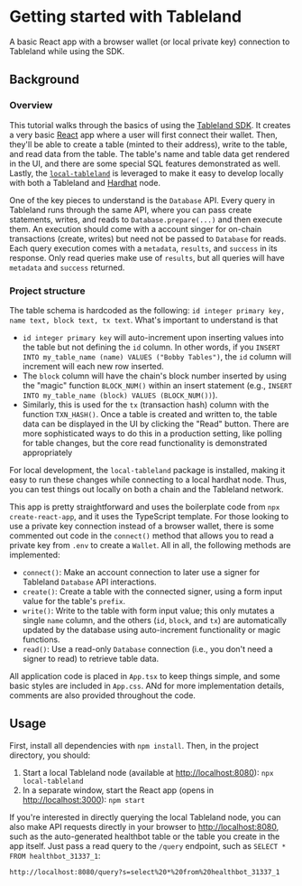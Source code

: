 # Getting started with Tableland

A basic React app with a browser wallet (or local private key) connection to Tableland while using the SDK.

## Background

### Overview

This tutorial walks through the basics of using the [Tableland SDK](https://github.com/tablelandnetwork/js-tableland). It creates a very basic [React](https://reactjs.org/) app where a user will first connect their wallet. Then, they'll be able to create a table (minted to their address), write to the table, and read data from the table. The table's name and table data get rendered in the UI, and there are some special SQL features demonstrated as well. Lastly, the [`local-tableland`](https://github.com/tablelandnetwork/local-tableland) is leveraged to make it easy to develop locally with both a Tableland and [Hardhat](https://hardhat.org/) node.

One of the key pieces to understand is the `Database` API. Every query in Tableland runs through the same API, where you can pass create statements, writes, and reads to `Database.prepare(...)` and then execute them. An execution should come with a account singer for on-chain transactions (create, writes) but need not be passed to `Database` for reads. Each query execution comes with a `metadata`, `results`, and `success` in its response. Only read queries make use of `results`, but all queries will have `metadata` and `success` returned.

### Project structure

The table schema is hardcoded as the following: `id integer primary key, name text, block text, tx text`. What's important to understand is that

- `id integer primary key` will auto-increment upon inserting values into the table but not defining the `id` column. In other words, if you `INSERT INTO my_table_name (name) VALUES ("Bobby Tables")`, the `id` column will increment will each new row inserted.
- The `block` column will have the chain's block number inserted by using the "magic" function `BLOCK_NUM()` within an insert statement (e.g., `INSERT INTO my_table_name (block) VALUES (BLOCK_NUM())`).
- Similarly, this is used for the `tx` (transaction hash) column with the function `TXN_HASH()`.
  Once a table is created and written to, the table data can be displayed in the UI by clicking the "Read" button. There are more sophisticated ways to do this in a production setting, like polling for table changes, but the core read functionality is demonstrated appropriately

For local development, the `local-tableland` package is installed, making it easy to run these changes while connecting to a local hardhat node. Thus, you can test things out locally on both a chain and the Tableland network.

This app is pretty straightforward and uses the boilerplate code from `npx create-react-app`, and it uses the TypeScript template. For those looking to use a private key connection instead of a browser wallet, there is some commented out code in the `connect()` method that allows you to read a private key from `.env` to create a `Wallet`. All in all, the following methods are implemented:

- `connect()`: Make an account connection to later use a signer for Tableland `Database` API interactions.
- `create()`: Create a table with the connected signer, using a form input value for the table's `prefix`.
- `write()`: Write to the table with form input value; this only mutates a single `name` column, and the others (`id`, `block`, and `tx`) are automatically updated by the database using auto-increment functionality or magic functions.
- `read()`: Use a read-only `Database` connection (i.e., you don't need a signer to read) to retrieve table data.

All application code is placed in `App.tsx` to keep things simple, and some basic styles are included in `App.css`. ANd for more implementation details, comments are also provided throughout the code.

## Usage

First, install all dependencies with `npm install`. Then, in the project directory, you should:

1. Start a local Tableland node (available at [http://localhost:8080](http://localhost:8080)): `npx local-tableland`
2. In a separate window, start the React app (opens in [http://localhost:3000](http://localhost:3000)): `npm start`

If you're interested in directly querying the local Tableland node, you can also make API requests directly in your browser to [http://localhost:8080](http://localhost:8080), such as the auto-generated healthbot table or the table you create in the app itself. Just pass a read query to the `/query` endpoint, such as `SELECT * FROM healthbot_31337_1`:

```
http://localhost:8080/query?s=select%20*%20from%20healthbot_31337_1
```
